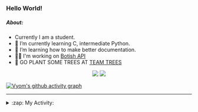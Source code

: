 ### Hello World!

##### About:
- Currently I am a student.
- 🌱 I’m currently learning C, intermediate Python.
- 🌱 I’m learning how to make better documentation.
- 👨‍💻 I'm working on [Botish API](https://github.com/Vyvy-vi/api)
- 🌱 GO PLANT SOME TREES AT [TEAM TREES](https://teamtrees.org/)

<p align="center">
  <a href="https://twitter.com/Vyvy_viM"><img target="_blank" src="https://img.shields.io/badge/twitter%20@Vyvy_viM-0D95E8?style=for-the-badge&logo=twitter&logoColor=white"/></a> 
  <a href="https://vyvy-vi.github.io/portfolio"><img target="_blank" src="https://img.shields.io/badge/-I_love_open_source-green?style=for-the-badge&logo=github&logoColor=black"/></a> 
</p>

[![Vyom's github activity graph](https://activity-graph.herokuapp.com/graph?username=Vyvy-vi)](https://github.com/ashutosh00710/github-readme-activity-graph)

---
<details>
  <summary>:zap: My Activity:</summary>
  
<!--START_SECTION:waka-->
![Code Time](http://img.shields.io/badge/Code%20Time-574%20hrs%2057%20mins-blue)

**I'm a Night 🦉** 

```text
🌞 Morning    44 commits     ██░░░░░░░░░░░░░░░░░░░░░░░   7.71% 
🌆 Daytime    139 commits    ██████░░░░░░░░░░░░░░░░░░░   24.34% 
🌃 Evening    190 commits    ████████░░░░░░░░░░░░░░░░░   33.27% 
🌙 Night      198 commits    ████████░░░░░░░░░░░░░░░░░   34.68%

```
📅 **I'm Most Productive on Sunday** 

```text
Monday       53 commits     ██░░░░░░░░░░░░░░░░░░░░░░░   9.28% 
Tuesday      98 commits     ████░░░░░░░░░░░░░░░░░░░░░   17.16% 
Wednesday    78 commits     ███░░░░░░░░░░░░░░░░░░░░░░   13.66% 
Thursday     80 commits     ███░░░░░░░░░░░░░░░░░░░░░░   14.01% 
Friday       60 commits     ██░░░░░░░░░░░░░░░░░░░░░░░   10.51% 
Saturday     70 commits     ███░░░░░░░░░░░░░░░░░░░░░░   12.26% 
Sunday       132 commits    █████░░░░░░░░░░░░░░░░░░░░   23.12%

```


📊 **This Week I Spent My Time On** 

```text
🔥 Editors: 
Unknown Editor           20 hrs 24 mins      ████████████████████░░░░░   80.68% 
Vim                      4 hrs 53 mins       ████░░░░░░░░░░░░░░░░░░░░░   19.32%

🐱‍💻 Projects: 
Unknown Project          21 hrs 51 mins      █████████████████████░░░░   86.38% 
discord-bot              2 hrs 38 mins       ██░░░░░░░░░░░░░░░░░░░░░░░   10.44% 
pollen-bot               36 mins             ░░░░░░░░░░░░░░░░░░░░░░░░░   2.37% 
challenge-0-simple-nft   6 mins              ░░░░░░░░░░░░░░░░░░░░░░░░░   0.42% 
TEC-Discord-Automation   5 mins              ░░░░░░░░░░░░░░░░░░░░░░░░░   0.39%

```


 Last Updated on 13/01/2022
<!--END_SECTION:waka-->
</details>
